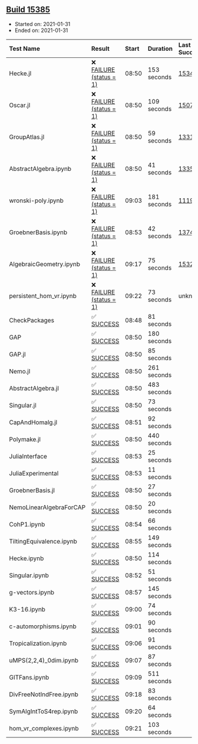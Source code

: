 ## [Build 15385](https://oscarci.mathematik.uni-kl.de/job/oscar/15385/)

* Started on: 2021-01-31
* Ended on: 2021-01-31

| Test Name    | Result | Start | Duration | Last Success | First Failure |
|:-------------|:-------|:------|:---------|:-------------|:--------------|
| Hecke.jl | ❌ [FAILURE (status = 1)](https://oscarci.mathematik.uni-kl.de/job/oscar/15385/artifact/logs/build-15385/Hecke.jl.log) | 08:50 | 153 seconds | [15344](https://oscarci.mathematik.uni-kl.de/job/oscar/15344/) | [15348](https://oscarci.mathematik.uni-kl.de/job/oscar/15348/) |
| Oscar.jl | ❌ [FAILURE (status = 1)](https://oscarci.mathematik.uni-kl.de/job/oscar/15385/artifact/logs/build-15385/Oscar.jl.log) | 08:50 | 109 seconds | [15079](https://oscarci.mathematik.uni-kl.de/job/oscar/15079/) | [15080](https://oscarci.mathematik.uni-kl.de/job/oscar/15080/) |
| GroupAtlas.jl | ❌ [FAILURE (status = 1)](https://oscarci.mathematik.uni-kl.de/job/oscar/15385/artifact/logs/build-15385/GroupAtlas.jl.log) | 08:50 | 59 seconds | [13311](https://oscarci.mathematik.uni-kl.de/job/oscar/13311/) | [13312](https://oscarci.mathematik.uni-kl.de/job/oscar/13312/) |
| AbstractAlgebra.ipynb | ❌ [FAILURE (status = 1)](https://oscarci.mathematik.uni-kl.de/job/oscar/15385/artifact/logs/build-15385/AbstractAlgebra.ipynb.log) | 08:50 | 41 seconds | [13355](https://oscarci.mathematik.uni-kl.de/job/oscar/13355/) | [13356](https://oscarci.mathematik.uni-kl.de/job/oscar/13356/) |
| wronski-poly.ipynb | ❌ [FAILURE (status = 1)](https://oscarci.mathematik.uni-kl.de/job/oscar/15385/artifact/logs/build-15385/wronski-poly.ipynb.log) | 09:03 | 181 seconds | [11192](https://oscarci.mathematik.uni-kl.de/job/oscar/11192/) | [11193](https://oscarci.mathematik.uni-kl.de/job/oscar/11193/) |
| GroebnerBasis.ipynb | ❌ [FAILURE (status = 1)](https://oscarci.mathematik.uni-kl.de/job/oscar/15385/artifact/logs/build-15385/GroebnerBasis.ipynb.log) | 08:53 | 42 seconds | [13748](https://oscarci.mathematik.uni-kl.de/job/oscar/13748/) | [13749](https://oscarci.mathematik.uni-kl.de/job/oscar/13749/) |
| AlgebraicGeometry.ipynb | ❌ [FAILURE (status = 1)](https://oscarci.mathematik.uni-kl.de/job/oscar/15385/artifact/logs/build-15385/AlgebraicGeometry.ipynb.log) | 09:17 | 75 seconds | [15322](https://oscarci.mathematik.uni-kl.de/job/oscar/15322/) | [15323](https://oscarci.mathematik.uni-kl.de/job/oscar/15323/) |
| persistent_hom_vr.ipynb | ❌ [FAILURE (status = 1)](https://oscarci.mathematik.uni-kl.de/job/oscar/15385/artifact/logs/build-15385/persistent_hom_vr.ipynb.log) | 09:22 | 73 seconds | unknown | unknown |
| CheckPackages | ✅ [SUCCESS](https://oscarci.mathematik.uni-kl.de/job/oscar/15385/artifact/logs/build-15385/CheckPackages.log) | 08:48 | 81 seconds |  |  |
| GAP | ✅ [SUCCESS](https://oscarci.mathematik.uni-kl.de/job/oscar/15385/artifact/logs/build-15385/GAP.log) | 08:50 | 180 seconds |  |  |
| GAP.jl | ✅ [SUCCESS](https://oscarci.mathematik.uni-kl.de/job/oscar/15385/artifact/logs/build-15385/GAP.jl.log) | 08:50 | 85 seconds |  |  |
| Nemo.jl | ✅ [SUCCESS](https://oscarci.mathematik.uni-kl.de/job/oscar/15385/artifact/logs/build-15385/Nemo.jl.log) | 08:50 | 261 seconds |  |  |
| AbstractAlgebra.jl | ✅ [SUCCESS](https://oscarci.mathematik.uni-kl.de/job/oscar/15385/artifact/logs/build-15385/AbstractAlgebra.jl.log) | 08:50 | 483 seconds |  |  |
| Singular.jl | ✅ [SUCCESS](https://oscarci.mathematik.uni-kl.de/job/oscar/15385/artifact/logs/build-15385/Singular.jl.log) | 08:50 | 73 seconds |  |  |
| CapAndHomalg.jl | ✅ [SUCCESS](https://oscarci.mathematik.uni-kl.de/job/oscar/15385/artifact/logs/build-15385/CapAndHomalg.jl.log) | 08:51 | 92 seconds |  |  |
| Polymake.jl | ✅ [SUCCESS](https://oscarci.mathematik.uni-kl.de/job/oscar/15385/artifact/logs/build-15385/Polymake.jl.log) | 08:50 | 440 seconds |  |  |
| JuliaInterface | ✅ [SUCCESS](https://oscarci.mathematik.uni-kl.de/job/oscar/15385/artifact/logs/build-15385/JuliaInterface.log) | 08:53 | 25 seconds |  |  |
| JuliaExperimental | ✅ [SUCCESS](https://oscarci.mathematik.uni-kl.de/job/oscar/15385/artifact/logs/build-15385/JuliaExperimental.log) | 08:53 | 11 seconds |  |  |
| GroebnerBasis.jl | ✅ [SUCCESS](https://oscarci.mathematik.uni-kl.de/job/oscar/15385/artifact/logs/build-15385/GroebnerBasis.jl.log) | 08:50 | 27 seconds |  |  |
| NemoLinearAlgebraForCAP | ✅ [SUCCESS](https://oscarci.mathematik.uni-kl.de/job/oscar/15385/artifact/logs/build-15385/NemoLinearAlgebraForCAP.log) | 08:50 | 20 seconds |  |  |
| CohP1.ipynb | ✅ [SUCCESS](https://oscarci.mathematik.uni-kl.de/job/oscar/15385/artifact/logs/build-15385/CohP1.ipynb.log) | 08:54 | 66 seconds |  |  |
| TiltingEquivalence.ipynb | ✅ [SUCCESS](https://oscarci.mathematik.uni-kl.de/job/oscar/15385/artifact/logs/build-15385/TiltingEquivalence.ipynb.log) | 08:55 | 149 seconds |  |  |
| Hecke.ipynb | ✅ [SUCCESS](https://oscarci.mathematik.uni-kl.de/job/oscar/15385/artifact/logs/build-15385/Hecke.ipynb.log) | 08:50 | 114 seconds |  |  |
| Singular.ipynb | ✅ [SUCCESS](https://oscarci.mathematik.uni-kl.de/job/oscar/15385/artifact/logs/build-15385/Singular.ipynb.log) | 08:52 | 51 seconds |  |  |
| g-vectors.ipynb | ✅ [SUCCESS](https://oscarci.mathematik.uni-kl.de/job/oscar/15385/artifact/logs/build-15385/g-vectors.ipynb.log) | 08:57 | 145 seconds |  |  |
| K3-16.ipynb | ✅ [SUCCESS](https://oscarci.mathematik.uni-kl.de/job/oscar/15385/artifact/logs/build-15385/K3-16.ipynb.log) | 09:00 | 74 seconds |  |  |
| c-automorphisms.ipynb | ✅ [SUCCESS](https://oscarci.mathematik.uni-kl.de/job/oscar/15385/artifact/logs/build-15385/c-automorphisms.ipynb.log) | 09:01 | 90 seconds |  |  |
| Tropicalization.ipynb | ✅ [SUCCESS](https://oscarci.mathematik.uni-kl.de/job/oscar/15385/artifact/logs/build-15385/Tropicalization.ipynb.log) | 09:06 | 91 seconds |  |  |
| uMPS(2,2,4)_0dim.ipynb | ✅ [SUCCESS](https://oscarci.mathematik.uni-kl.de/job/oscar/15385/artifact/logs/build-15385/uMPS-2-2-4-_0dim.ipynb.log) | 09:07 | 87 seconds |  |  |
| GITFans.ipynb | ✅ [SUCCESS](https://oscarci.mathematik.uni-kl.de/job/oscar/15385/artifact/logs/build-15385/GITFans.ipynb.log) | 09:09 | 511 seconds |  |  |
| DivFreeNotIndFree.ipynb | ✅ [SUCCESS](https://oscarci.mathematik.uni-kl.de/job/oscar/15385/artifact/logs/build-15385/DivFreeNotIndFree.ipynb.log) | 09:18 | 83 seconds |  |  |
| SymAlgIntToS4rep.ipynb | ✅ [SUCCESS](https://oscarci.mathematik.uni-kl.de/job/oscar/15385/artifact/logs/build-15385/SymAlgIntToS4rep.ipynb.log) | 09:20 | 64 seconds |  |  |
| hom_vr_complexes.ipynb | ✅ [SUCCESS](https://oscarci.mathematik.uni-kl.de/job/oscar/15385/artifact/logs/build-15385/hom_vr_complexes.ipynb.log) | 09:21 | 103 seconds |  |  |
